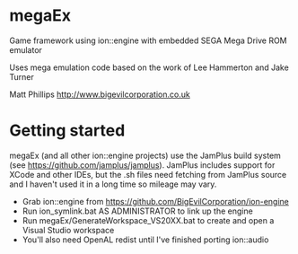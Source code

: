 
# megaEx

Game framework using ion::engine with embedded SEGA Mega Drive ROM emulator

Uses mega emulation code based on the work of Lee Hammerton and Jake Turner

Matt Phillips
http://www.bigevilcorporation.co.uk

# Getting started

megaEx (and all other ion::engine projects) use the JamPlus build system (see https://github.com/jamplus/jamplus).
JamPlus includes support for XCode and other IDEs, but the .sh files need fetching from JamPlus source and I haven't
used it in a long time so mileage may vary.

- Grab ion::engine from https://github.com/BigEvilCorporation/ion-engine
- Run ion_symlink.bat AS ADMINISTRATOR to link up the engine
- Run megaEx/GenerateWorkspace_VS20XX.bat to create and open a Visual Studio workspace
- You'll also need OpenAL redist until I've finished porting ion::audio
